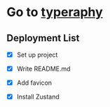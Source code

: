 # Go to [typeraphy](https://typeraphy.github.io)

## Deployment List
- [x] Set up project
- [x] Write README.md
- [x] Add favicon
- [x] Install Zustand

